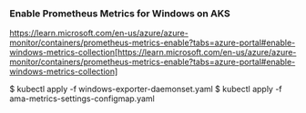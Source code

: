 ### Enable Prometheus Metrics for Windows on AKS

https://learn.microsoft.com/en-us/azure/azure-monitor/containers/prometheus-metrics-enable?tabs=azure-portal#enable-windows-metrics-collection[https://learn.microsoft.com/en-us/azure/azure-monitor/containers/prometheus-metrics-enable?tabs=azure-portal#enable-windows-metrics-collection]

$ kubectl apply -f windows-exporter-daemonset.yaml
$ kubectl apply -f ama-metrics-settings-configmap.yaml


